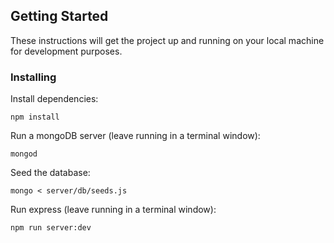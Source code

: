 ## Getting Started

These instructions will get the project up and running on your local machine for development purposes.

### Installing

Install dependencies:

```
npm install
```

Run a mongoDB server (leave running in a terminal window):

```
mongod
```

Seed the database:

```
mongo < server/db/seeds.js
```

Run express (leave running in a terminal window):

```
npm run server:dev
```
